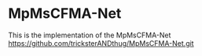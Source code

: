 # MpMsCFMA-Net
This is the implementation of the MpMsCFMA-Net
https://github.com/tricksterANDthug/MpMsCFMA-Net.git
